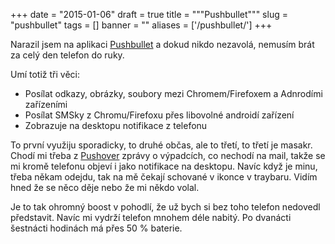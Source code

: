 
+++
date = "2015-01-06"
draft = true
title = """Pushbullet"""
slug = "pushbullet"
tags = []
banner = ""
aliases = ['/pushbullet/']
+++

Narazil jsem na aplikaci [Pushbullet](https://www.pushbullet.com/) a dokud nikdo nezavolá, nemusím brát za celý den telefon do ruky.

Umí totiž tři věci:

* Posílat odkazy, obrázky, soubory mezi Chromem/Firefoxem a Adnrodími zařízeními
* Posílat SMSky z Chromu/Firefoxu přes libovolné androidí zařízení
* Zobrazuje na desktopu notifikace z telefonu

To první využiju sporadicky, to druhé občas, ale to třetí, to třetí je masakr. Chodí mi třeba z [Pushover](https://pushover.net/) zprávy o výpadcích, co nechodí na mail, takže se mi kromě telefonu objeví i jako notifikace na desktopu. Navíc když je minu, třeba někam odejdu, tak na mě čekají schované v ikonce v traybaru. Vidím hned že se něco děje nebo že mi někdo volal.

Je to tak ohromný boost v pohodlí, že už bych si bez toho telefon nedovedl představit. Navíc mi vydrží telefon mnohem déle nabitý. Po dvanácti šestnácti hodinách má přes 50 % baterie.

